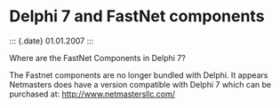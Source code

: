 Delphi 7 and FastNet components
===============================

::: {.date}
01.01.2007
:::

Where are the FastNet Components in Delphi 7?

The Fastnet components are no longer bundled with Delphi. It appears
Netmasters does have a version compatible with Delphi 7 which can be
purchased at: http://www.netmastersllc.com/
